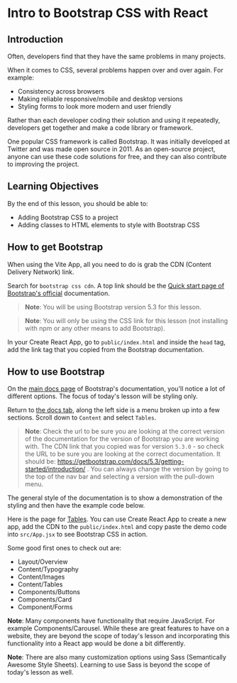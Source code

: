# Intro to Bootstrap CSS with React

## Introduction

Often, developers find that they have the same problems in many projects.

When it comes to CSS, several problems happen over and over again. For example:

- Consistency across browsers
- Making reliable responsive/mobile and desktop versions
- Styling forms to look more modern and user friendly

Rather than each developer coding their solution and using it repeatedly, developers get together and make a code library or framework.

One popular CSS framework is called Bootstrap. It was initially developed at Twitter and was made open source in 2011. As an open-source project, anyone can use these code solutions for free, and they can also contribute to improving the project.

## Learning Objectives

By the end of this lesson, you should be able to:

- Adding Bootstrap CSS to a project
- Adding classes to HTML elements to style with Bootstrap CSS

## How to get Bootstrap

When using the Vite App, all you need to do is grab the CDN (Content Delivery Network) link.

Search for `bootstrap css cdn`. A top link should be the [Quick start page of Bootstrap's official](https://getbootstrap.com/docs/5.3/getting-started/introduction/) documentation.

> **Note**: You will be using Bootstrap version 5.3 for this lesson.

> **Note**: You will only be using the CSS link for this lesson (not installing with npm or any other means to add Bootstrap).

In your Create React App, go to `public/index.html` and inside the `head` tag, add the link tag that you copied from the Bootstrap documentation.

## How to use Bootstrap

On the [main docs page](https://getbootstrap.com/docs/5.3/examples/) of Bootstrap's documentation, you'll notice a lot of different options. The focus of today's lesson will be styling only.

Return to [the docs tab](https://getbootstrap.com/docs/5.3/getting-started/introduction/), along the left side is a menu broken up into a few sections. Scroll down to `Content` and select `Tables`.

> **Note**: Check the url to be sure you are looking at the correct version of the documentation for the version of Bootstrap you are working with. The CDN link that you copied was for version `5.3.0` - so check the URL to be sure you are looking at the correct documentation. It should be: https://getbootstrap.com/docs/5.3/getting-started/introduction/ . You can always change the version by going to the top of the nav bar and selecting a version with the pull-down menu.

The general style of the documentation is to show a demonstration of the styling and then have the example code below.

Here is the page for [Tables](https://getbootstrap.com/docs/5.3/content/tables/). You can use Create React App to create a new app, add the CDN to the `public/index.html` and copy paste the demo code into `src/App.jsx` to see Bootstrap CSS in action.

Some good first ones to check out are:

- Layout/Overview
- Content/Typography
- Content/Images
- Content/Tables
- Components/Buttons
- Components/Card
- Component/Forms

**Note**: Many components have functionality that require JavaScript. For example Components/Carousel. While these are great features to have on a website, they are beyond the scope of today's lesson and incorporating this functionality into a React app would be done a bit differently.

**Note**: There are also many customization options using Sass (Semantically Awesome Style Sheets). Learning to use Sass is beyond the scope of today's lesson as well.
